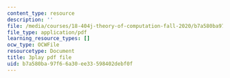 ```yaml
---
content_type: resource
description: ''
file: /media/courses/18-404j-theory-of-computation-fall-2020/b7a580ba97f66a30ee33598402debf0f_N-_XmLanPYg.pdf
file_type: application/pdf
learning_resource_types: []
ocw_type: OCWFile
resourcetype: Document
title: 3play pdf file
uid: b7a580ba-97f6-6a30-ee33-598402debf0f
---
```

